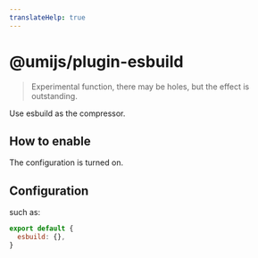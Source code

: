```yaml
---
translateHelp: true
---
```


# @umijs/plugin-esbuild


> Experimental function, there may be holes, but the effect is outstanding.

Use esbuild as the compressor.

## How to enable

The configuration is turned on.

## Configuration

such as:

```js
export default {
  esbuild: {},
}
```
